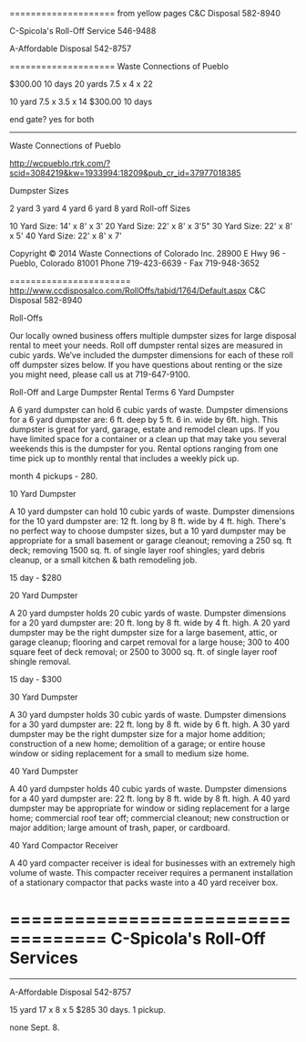 
==================== from yellow pages
C&C Disposal
582-8940

C-Spicola's Roll-Off Service
546-9488

A-Affordable Disposal
542-8757

====================
Waste Connections of Pueblo

$300.00 10 days
20 yards
7.5 x 4 x 22

10 yard
7.5 x 3.5 x 14 
$300.00 10 days

end gate? yes for both

------------------

Waste Connections of Pueblo

http://wcpueblo.rtrk.com/?scid=3084219&kw=1933994:18209&pub_cr_id=37977018385


Dumpster Sizes

2 yard
3 yard
4 yard
6 yard
8 yard
Roll-off Sizes

10 Yard Size: 14' x 8' x 3'
20 Yard Size: 22' x 8' x 3'5"
30 Yard Size: 22' x 8' x 5'
40 Yard Size: 22' x 8' x 7'


Copyright © 2014 Waste Connections of Colorado Inc.
28900 E Hwy 96 - Pueblo, Colorado 81001
Phone 719-423-6639 - Fax 719-948-3652

=======================
http://www.ccdisposalco.com/RollOffs/tabid/1764/Default.aspx
C&C Disposal
582-8940

Roll-Offs

Our locally owned business offers multiple dumpster sizes  for large disposal rental to meet your needs. Roll off dumpster rental sizes are measured in cubic yards. We’ve included the dumpster dimensions for each of these roll off dumpster sizes below.  If you have questions about renting or the size you might need, please call us at 719-647-9100.

Roll-Off and Large Dumpster Rental Terms
6 Yard Dumpster

A 6 yard dumpster can hold 6 cubic yards of waste. Dumpster dimensions for a 6 yard dumpster are: 6 ft. deep by 5 ft. 6 in. wide by 6ft. high. This dumpster is great for yard, garage, estate and remodel clean ups. If you have limited space for a container or a clean up that may take you several weekends this is the dumpster for you. Rental options ranging from one time pick up to monthly rental that includes a weekly pick up.

month 4 pickups - 280.


10 Yard Dumpster

A 10 yard dumpster can hold 10 cubic yards of waste. Dumpster dimensions for the 10 yard dumpster are: 12 ft. long by 8 ft. wide by 4 ft. high. There's no perfect way to choose dumpster sizes, but a 10 yard dumpster may be appropriate for a small basement or garage cleanout; removing a 250 sq. ft deck; removing 1500 sq. ft. of single layer roof shingles; yard debris cleanup, or a small kitchen & bath remodeling job.

15 day - $280

20 Yard Dumpster

A 20 yard dumpster holds 20 cubic yards of waste. Dumpster dimensions for a 20 yard dumpster are: 20 ft. long by 8 ft. wide by 4 ft. high. A 20 yard dumpster may be the right dumpster size for a large basement, attic, or garage cleanup; flooring and carpet removal for a large house; 300 to 400 square feet of deck removal; or 2500 to 3000 sq. ft. of single layer roof shingle removal.

15 day - $300

30 Yard Dumpster

A 30 yard dumpster holds 30 cubic yards of waste. Dumpster dimensions for a 30 yard dumpster are: 22 ft. long by 8 ft. wide by 6 ft. high. A 30 yard dumpster may be the right dumpster size for a major home addition; construction of a new home; demolition of a garage; or entire house window or siding replacement for a small to medium size home.

40 Yard Dumpster

A 40 yard dumpster holds 40 cubic yards of waste. Dumpster dimensions for a 40 yard dumpster are: 22 ft. long by 8 ft. wide by 8 ft. high. A 40 yard dumpster may be appropriate for window or siding replacement for a large home; commercial roof tear off; commercial cleanout; new construction or major addition; large amount of trash, paper, or cardboard.

40 Yard Compactor Receiver

A 40 yard compacter receiver is ideal for businesses with an extremely high volume of waste.  This compacter receiver requires a permanent installation of a stationary compactor that packs waste into a 40 yard receiver box.

===================================
C-Spicola's Roll-Off Services
===================================


----------------------

A-Affordable Disposal
542-8757

15 yard
17 x 8 x 5
$285 30 days. 1 pickup.

none
Sept. 8.


